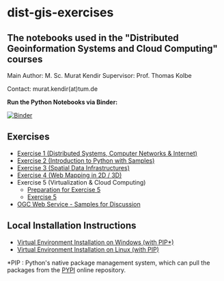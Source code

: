 # dist-gis-exercises

## The notebooks used in the "Distributed Geoinformation Systems and Cloud Computing" courses

Main Author: M. Sc. Murat Kendir
Supervisor: Prof. Thomas Kolbe

Contact: murat.kendir(at)tum.de

**Run the Python Notebooks via Binder:**

[![Binder](https://mybinder.org/badge_logo.svg)](https://mybinder.org/v2/gh/muratkendir/dist-gis-exercises/main)

## Exercises

- [Exercise 1 (Distributed Systems, Computer Networks & Internet)](docs/exercise1.md)
- [Exercise 2 (Introduction to Python with Samples)](docs/exercise2.md)
- [Exercise 3 (Spatial Data Infrastructures)](docs/exercise3.md)
- [Exercise 4 (Web Mapping in 2D / 3D)](docs/exercise4.md)
- Exercise 5 (Virtualization & Cloud Computing)
  - [Preparation for Exercise 5](docs/exercise5_preparation.md)
  - [Exercise 5](docs/exercise5.md)
- [OGC Web Service - Samples for Discussion](docs/samples_for_discussion.md)

## Local Installation Instructions

- [Virtual Environment Installation on Windows \(with PIP*\)](docs/install_w_pip_on_win.md)
- [Virtual Environment Installation on Linux \(with PIP\)](docs/install_w_pip_on_lnx.md)

*PIP : Python's native package management system, which can pull the packages from the [PYPI](https://pypi.org/) online repository.
